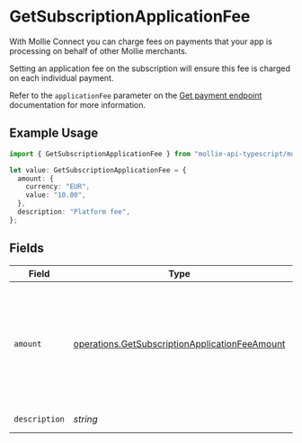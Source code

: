 # GetSubscriptionApplicationFee

With Mollie Connect you can charge fees on payments that your app is processing on behalf of other Mollie merchants.

Setting an application fee on the subscription will ensure this fee is charged on each individual payment.

Refer to the `applicationFee` parameter on the [Get payment endpoint](get-payment) documentation for more information.

## Example Usage

```typescript
import { GetSubscriptionApplicationFee } from "mollie-api-typescript/models/operations";

let value: GetSubscriptionApplicationFee = {
  amount: {
    currency: "EUR",
    value: "10.00",
  },
  description: "Platform fee",
};
```

## Fields

| Field                                                                                                            | Type                                                                                                             | Required                                                                                                         | Description                                                                                                      | Example                                                                                                          |
| ---------------------------------------------------------------------------------------------------------------- | ---------------------------------------------------------------------------------------------------------------- | ---------------------------------------------------------------------------------------------------------------- | ---------------------------------------------------------------------------------------------------------------- | ---------------------------------------------------------------------------------------------------------------- |
| `amount`                                                                                                         | [operations.GetSubscriptionApplicationFeeAmount](../../models/operations/getsubscriptionapplicationfeeamount.md) | :heavy_minus_sign:                                                                                               | In v2 endpoints, monetary amounts are represented as objects with a `currency` and `value` field.                |                                                                                                                  |
| `description`                                                                                                    | *string*                                                                                                         | :heavy_minus_sign:                                                                                               | N/A                                                                                                              | Platform fee                                                                                                     |